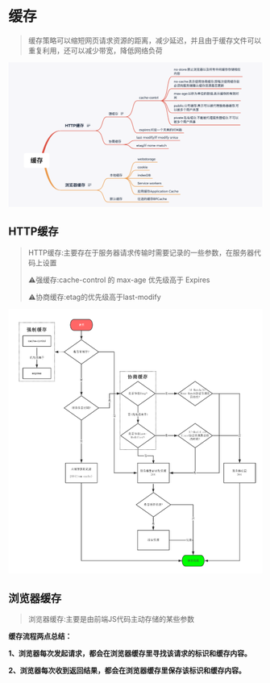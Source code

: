 # 缓存

> 缓存策略可以缩短网页请求资源的距离，减少延迟，并且由于缓存文件可以重复利用，还可以减少带宽，降低网络负荷

![10-2](10-2-2146079.png)

## HTTP缓存

> HTTP缓存:主要存在于服务器请求传输时需要记录的一些参数，在服务器代码上设置
>
> ⚠️强缓存:cache-control 的 max-age 优先级高于 Expires
>
> ⚠️协商缓存:etag的优先级高于last-modify

![10-1](10-1.png)

## 浏览器缓存

> 浏览器缓存:主要是由前端JS代码主动存储的某些参数



**缓存流程两点总结：**

**1、浏览器每次发起请求，都会在浏览器缓存里寻找该请求的标识和缓存内容。**

**2、浏览器每次收到返回结果，都会在浏览器缓存里保存该标识和缓存内容。**

